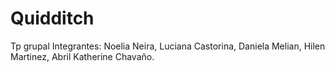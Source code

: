 # Quidditch
Tp grupal
Integrantes: Noelia Neira, Luciana Castorina, Daniela Melian, Hilen Martinez, Abril Katherine Chavaño.
